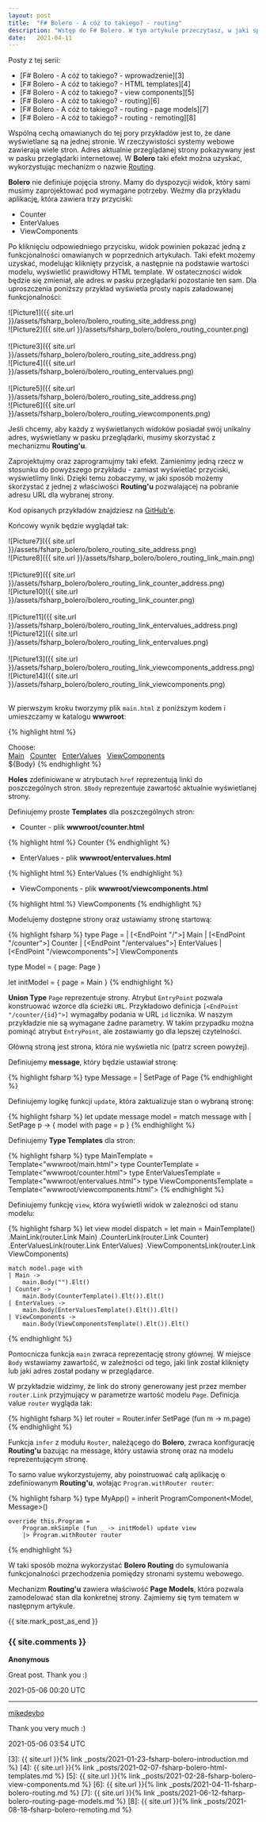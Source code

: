 ```yaml
---
layout: post
title:  "F# Bolero - A cóż to takiego? - routing"
description: "Wstęp do F# Bolero. W tym artykule przeczytasz, w jaki sposób używać mechanizmu o nazwie Routing do symulowania strony, której adres widać w pasku przeglądarki internetowej."
date:   2021-04-11
---
```


Posty z tej serii:

* [F# Bolero - A cóż to takiego? - wprowadzenie][3]
* [F# Bolero - A cóż to takiego? - HTML templates][4]
* [F# Bolero - A cóż to takiego? - view components][5]
* [F# Bolero - A cóż to takiego? - routing][6]
* [F# Bolero - A cóż to takiego? - routing - page models][7]
* [F# Bolero - A cóż to takiego? - routing - remoting][8]

Wspólną cechą omawianych do tej pory przykładów jest to, że dane wyświetlane są na jednej stronie. W rzeczywistości systemy webowe zawierają wiele stron. Adres aktualnie przeglądanej strony pokazywany jest w pasku przeglądarki internetowej. W **Bolero** taki efekt można uzyskać, wykorzystując mechanizm o nazwie [Routing][1].

**Bolero** nie definiuje pojęcia strony. Mamy do dyspozycji widok, który sami musimy zaprojektować pod wymagane potrzeby. Weźmy dla przykładu aplikację, która zawiera trzy przyciski:

* Counter
* EnterValues
* ViewComponents

Po kliknięciu odpowiedniego przycisku, widok powinien pokazać jedną z funkcjonalności omawianych w poprzednich artykułach. Taki efekt możemy uzyskać, modelując kliknięty przycisk, a następnie na podstawie wartości modelu, wyświetlić prawidłowy HTML template. W ostateczności widok będzie się zmieniał, ale adres w pasku przeglądarki pozostanie ten sam. Dla uproszczenia poniższy przykład wyświetla prosty napis załadowanej funkcjonalności:

![Picture1]({{ site.url }}/assets/fsharp_bolero/bolero_routing_site_address.png)
<br />
![Picture2]({{ site.url }}/assets/fsharp_bolero/bolero_routing_counter.png)
<br />
<br />
![Picture3]({{ site.url }}/assets/fsharp_bolero/bolero_routing_site_address.png)
<br />
![Picture4]({{ site.url }}/assets/fsharp_bolero/bolero_routing_entervalues.png)
<br />
<br />
![Picture5]({{ site.url }}/assets/fsharp_bolero/bolero_routing_site_address.png)
<br />
![Picture6]({{ site.url }}/assets/fsharp_bolero/bolero_routing_viewcomponents.png)

Jeśli chcemy, aby każdy z wyświetlanych widoków posiadał swój unikalny adres, wyświetlany w pasku przeglądarki, musimy skorzystać z mechanizmu **Routing'u**.

Zaprojektujmy oraz zaprogramujmy taki efekt. Zamienimy jedną rzecz w stosunku do powyższego przykładu - zamiast wyświetlać przyciski, wyświetlimy linki. Dzięki temu zobaczymy, w jaki sposób możemy skorzystać z jednej z właściwości **Routing'u** pozwalającej na pobranie adresu URL dla wybranej strony.

Kod opisanych przykładów znajdziesz na [GitHub'e][2].

Końcowy wynik będzie wyglądał tak:

![Picture7]({{ site.url }}/assets/fsharp_bolero/bolero_routing_site_address.png)
<br />
![Picture8]({{ site.url }}/assets/fsharp_bolero/bolero_routing_link_main.png)
<br />
<br />
![Picture9]({{ site.url }}/assets/fsharp_bolero/bolero_routing_link_counter_address.png)
<br />
![Picture10]({{ site.url }}/assets/fsharp_bolero/bolero_routing_link_counter.png)
<br />
<br />
![Picture11]({{ site.url }}/assets/fsharp_bolero/bolero_routing_link_entervalues_address.png)
<br />
![Picture12]({{ site.url }}/assets/fsharp_bolero/bolero_routing_link_entervalues.png)
<br />
<br />
![Picture13]({{ site.url }}/assets/fsharp_bolero/bolero_routing_link_viewcomponents_address.png)
<br />
![Picture14]({{ site.url }}/assets/fsharp_bolero/bolero_routing_link_viewcomponents.png)
<br />
<br />

W pierwszym kroku tworzymy plik `main.html` z poniższym kodem i umieszczamy w katalogu **wwwroot**:

{% highlight html %}
<div>Choose:</div>
<a href="${MainLink}">Main</a>&nbsp;&nbsp;
<a href="${CounterLink}">Counter</a>&nbsp;&nbsp;
<a href="${EnterValuesLink}">EnterValues</a>&nbsp;&nbsp;
<a href="${ViewComponentsLink}">ViewComponents</a>&nbsp;&nbsp;
<br />
${Body}
{% endhighlight %}

**Holes** zdefiniowane w atrybutach `href` reprezentują linki do poszczególnych stron. `$Body` reprezentuje zawartość aktualnie wyświetlanej strony.

Definiujemy proste **Templates** dla poszczególnych stron:

* Counter - plik **wwwroot/counter.html**

{% highlight html %}
<span>Counter</span>
{% endhighlight %}

* EnterValues - plik **wwwroot/entervalues.html**

{% highlight html %}
<span>EnterValues</span>
{% endhighlight %}

* ViewComponents - plik **wwwroot/viewcomponents.html**

{% highlight html %}
<span>ViewComponents</span>
{% endhighlight %}

Modelujemy dostępne strony oraz ustawiamy stronę startową:

{% highlight fsharp %}
type Page =
    | [<EndPoint "/">] Main
    | [<EndPoint "/counter">] Counter
    | [<EndPoint "/entervalues">] EnterValues
    | [<EndPoint "/viewcomponents">] ViewComponents

type Model =
    {
        page: Page
    }

let initModel =
    {
        page = Main
    }
{% endhighlight %}

**Union Type** `Page` reprezentuje strony. Atrybut `EntryPoint` pozwala konstruować wzorce dla ścieżki `URL`. Przykładowo definicja `[<EndPoint "/counter/{id}">]` wymagałby podania w URL `id` licznika. W naszym przykładzie nie są wymagane żadne parametry. W takim przypadku można pominąć atrybut `EntryPoint`, ale zostawiamy go dla lepszej czytelności.

Główną stroną jest strona, która nie wyświetla nic (patrz screen powyżej).

Definiujemy **message**, który będzie ustawiał stronę:

{% highlight fsharp %}
type Message =
    | SetPage of Page
{% endhighlight %}

Definiujemy logikę funkcji `update`, która zaktualizuje stan o wybraną stronę:

{% highlight fsharp %}
let update message model =
    match message with
    | SetPage p -> { model with page = p }
{% endhighlight %}

Definiujemy **Type Templates** dla stron:

{% highlight fsharp %}
type MainTemplate = Template<"wwwroot/main.html">
type CounterTemplate = Template<"wwwroot/counter.html">
type EnterValuesTemplate = Template<"wwwroot/entervalues.html">
type ViewComponentsTemplate = Template<"wwwroot/viewcomponents.html">
{% endhighlight %}

Definiujemy funkcję `view`, która wyświetli widok w zależności od stanu modelu:

{% highlight fsharp %}
let view model dispatch =
    let main =
        MainTemplate()
            .MainLink(router.Link Main)
            .CounterLink(router.Link Counter)
            .EnterValuesLink(router.Link EnterValues)
            .ViewComponentsLink(router.Link ViewComponents)

    match model.page with
    | Main ->
        main.Body("").Elt()
    | Counter ->
        main.Body(CounterTemplate().Elt()).Elt()
    | EnterValues ->
        main.Body(EnterValuesTemplate().Elt()).Elt()
    | ViewComponents ->
        main.Body(ViewComponentsTemplate().Elt()).Elt()
{% endhighlight %}

Pomocnicza funkcja `main` zwraca reprezentację strony głównej. W miejsce `Body` wstawiamy zawartość, w zależności od tego, jaki link został kliknięty lub jaki adres został podany w przeglądarce.

W przykładzie widzimy, że link do strony generowany jest przez member `router.Link` przyjmujący w parametrze wartość modelu `Page`. Definicja value `router` wygląda tak:

{% highlight fsharp %}
let router = Router.infer SetPage (fun m -> m.page)
{% endhighlight %}

Funkcja `infer` z modułu `Router`, należącego do **Bolero**, zwraca konfigurację **Routing'u** bazując na message, który ustawia stronę oraz na modelu reprezentującym stronę.

To samo value wykorzystujemy, aby poinstruować całą aplikację o zdefiniowanym **Routing'u**, wołając `Program.withRouter router`:

{% highlight fsharp %}
type MyApp() =
    inherit ProgramComponent<Model, Message>()

    override this.Program =
        Program.mkSimple (fun _ -> initModel) update view
        |> Program.withRouter router
{% endhighlight %}

W taki sposób można wykorzystać **Bolero Routing** do symulowania funkcjonalności przechodzenia pomiędzy stronami systemu webowego.

Mechanizm **Routing'u** zawiera właściwość **Page Models**, która pozwala zamodelować stan dla konkretnej strony. Zajmiemy się tym tematem w następnym artykule.

{{ site.mark_post_as_end }}

### {{ site.comments }}

**Anonymous**

Great post. Thank you :)

2021-05-06 00:20 UTC

---
<p />

[mikedevbo](https://ddtd.pl)

Thank you very much :)

2021-05-06 03:54 UTC

[1]: https://fsbolero.io/docs/Routing "F# Bolero Routing"
[2]: https://github.com/mikedevbo/fsharp-bolero-sandbox "F# Bolero Sandbox"
[3]: {{ site.url }}{% link _posts/2021-01-23-fsharp-bolero-introduction.md %}
[4]: {{ site.url }}{% link _posts/2021-02-07-fsharp-bolero-html-templates.md %}
[5]: {{ site.url }}{% link _posts/2021-02-28-fsharp-bolero-view-components.md %}
[6]: {{ site.url }}{% link _posts/2021-04-11-fsharp-bolero-routing.md %}
[7]: {{ site.url }}{% link _posts/2021-06-12-fsharp-bolero-routing-page-models.md %}
[8]: {{ site.url }}{% link _posts/2021-08-18-fsharp-bolero-remoting.md %}
